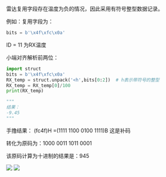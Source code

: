 雷达复用字段存在温度为负的情况，因此采用有符号整型数据记录。

例如：复用字段为：
```python
bits = b'\x4f\xfc\x0a'
```


ID = 11 为RX温度

小端对齐解析前两位：
```python
import struct
bits = b'\x4f\xfc\x0a'
RX_temp = struct.unpack('<h',bits[0:2])  # h表示带符号的整型
RX_temp = RX_temp[0]/100
print(RX_temp)

"""
结果：
-9.45
"""
```

手撸结果：
(fc4f)H =(1111 1100 0100 1111)B  这是补码

转化为原码为：1000 0011 1011 0001

该原码计算为十进制的结果是：945

![](.struct.unpack带符号的整型解析_images/4920824b.png)
![](.struct.unpack带符号的整型解析_images/c6454533.png)


